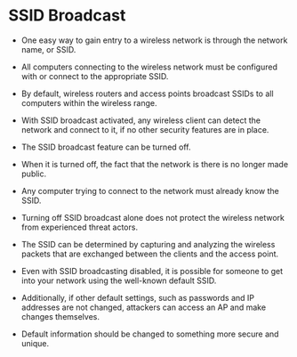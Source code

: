 # SSID Broadcast

- One easy way to gain entry to a wireless network is through the network name, or SSID.

- All computers connecting to the wireless network must be configured with or connect to the appropriate SSID. 
- By default, wireless routers and access points broadcast SSIDs to all computers within the wireless range. 
- With SSID broadcast activated, any wireless client can detect the network and connect to it, if no other security features are in place.

- The SSID broadcast feature can be turned off. 
- When it is turned off, the fact that the network is there is no longer made public. 
- Any computer trying to connect to the network must already know the SSID. 
- Turning off SSID broadcast alone does not protect the wireless network from experienced threat actors. 
- The SSID can be determined by capturing and analyzing the wireless packets that are exchanged between the clients and the access point. 
- Even with SSID broadcasting disabled, it is possible for someone to get into your network using the well-known default SSID. 
- Additionally, if other default settings, such as passwords and IP addresses are not changed, attackers can access an AP and make changes themselves. 
- Default information should be changed to something more secure and unique.
